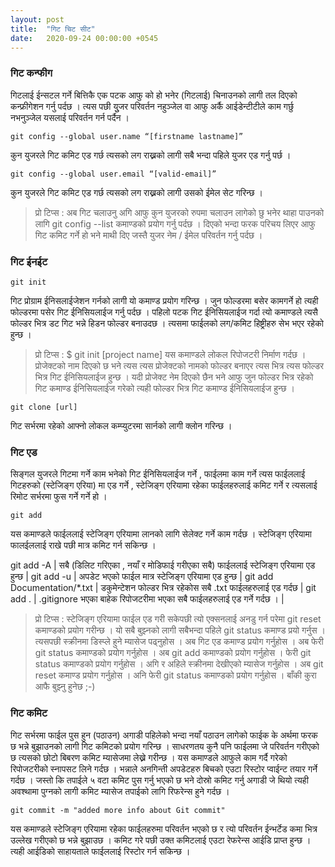 ```yaml
---
layout: post
title:  "गिट चिट सीट"
date:   2020-09-24 00:00:00 +0545
---
```

### गिट कन्फीग

गिटलाई ईन्सटल गर्ने बित्तिकै एक पटक आफु को हो भनेर (गिटलाई) चिनाउनको लागी तल दिएको कन्फ्रीगेशन गर्नु पर्दछ । त्यस पछी युुजर परिवर्तन नहुञ्जेल वा आफु अर्कै आईडेन्टीटीले काम गर्छु नभनुञ्जेल यसलाई परिवर्तन गर्न पर्दैन । 

```
git config --global user.name “[firstname lastname]”
```
कुन युजरले गिट कमिट एड गर्छ त्यसको लग राख्नको लागी सबै भन्दा पहिले युजर एड गर्नु पर्छ । 
```
git config --global user.email “[valid-email]”
```
कुन युजरले गिट कमिट एड गर्छ त्यसको लग राख्नको लागी उसको ईमेल सेट गरिन्छ । 

> प्रो टिप्स : अब गिट चलाउनु अगि आफु कुन युजरको रुपमा चलाउन लागेको छु भनेर थाहा पाउनको लागि git config --list कमाण्डको प्रयोग गर्नु पर्दछ । दिएको भन्दा फरक परिचय लिएर आफु गिट कमिट गर्ने हो भने माथी दिए जस्तै युजर नेम / ईमेल परिवर्तन गर्नु पर्दछ । 

### गिट ईनईट

```
git init
```
गिट प्रोग्राम ईनिसलाईजेशन गर्नको लागी यो कमाण्ड प्रयोग गरिन्छ ।  जुन फोल्डरमा बसेर कामगर्ने हो त्यही फोल्डरमा पसेर गिट ईनिसियलाईज गर्नु पर्दछ । पहिलो पटक गिट ईनिसियलाईज गर्दा त्यो कमाण्डले त्यसै फोल्डर भित्र डट गिट भन्ने हिडन फोल्डर बनाउदछ  । त्यसमा फाईलको लग/कमिट हिष्ट्रीहरु सेभ भएर रहेको हुन्छ । 

> प्रो टिप्स : $ git init [project name]  यस कमाण्डले लोकल रिपोजटरी निर्माण गर्दछ । प्रोजेक्टको नाम दिएको छ भने त्यस त्यस प्रोजेक्टको नामको फोल्डर बनाएर त्यस भित्र त्यस फोल्डर भित्र गिट ईनिसियलाईज हुन्छ । यदी प्रोजेक्ट नेम दिएको छैन भने आफु जुन फोल्डर भित्र रहेको गिट कमाण्ड ईनिसियलाईज गरेको त्यही फोल्डर भित्र गिट कमाण्ड ईनिसियलाईज हुन्छ । 

```
git clone [url]
```
गिट सर्भरमा रहेको आफ्नो लोकल कम्प्युटरमा सार्नको लागी क्लोन गरिन्छ ।

### गिट एड 
सिङ्गल युजरले गिटमा गर्ने काम भनेको गिट ईनिसियलाईज गर्ने , फाईलमा काम गर्ने  त्यस फाईललाई गिटहरुको (स्टेजिङ्ग एरिया) मा एड गर्ने , स्टेजिङ्ग एरियामा रहेका फाईलहरुलाई कमिट गर्ने  र त्यसलाई रिमोट सर्भरमा फुस गर्ने गर्ने हो । 

```
git add
```
यस कमाण्डले फाईललाई स्टेजिङ्ग एरियामा लानको लागि सेलेक्ट गर्ने काम गर्दछ । स्टेजिङ्ग एरियामा फालईललाई राखे पछी मात्र कमिट गर्न सकिन्छ । 

git add -A | सबै (डिलिट गरिएका , नयाँ र मोडिफाई गरीएका सबै) फाईललाई स्टेजिङ्ग एरियामा एड हुन्छ  |
git add -u | अपडेट भएको फाईल मात्र स्टेजिङ्ग एरियामा एड हुन्छ  |
git add Documentation/\*.txt | डकुमेन्टेशन फोल्डर भित्र रहेकोस सबै .txt फाईलहरुलाई एड गर्दछ  |
git add . | .gitignore भएका बाहेक  रिपोजटरीमा भएका सबै फाईलहरुलाई एड गर्ने गर्दछ ।  |

> प्रो टिप्स : स्टेजिङ्ग एरियामा फाईल एड गरी सकेपछी त्यो एक्सनलाई अनडु गर्न परेमा git reset कमाण्डको प्रयोग गरीन्छ ।  यो सबै बुझ्नको लागी सबैभन्दा पहिले git status कमाण्ड प्रयो गर्नुस । त्यसपछी स्क्रीनमा डिस्प्ले हुने म्यासेज पढ्नुहोस ।  अब गिट एड कमाण्ड प्रयोग गर्नुहोस । अब फेरी git status कमाण्डको प्रयोग गर्नुहोस । अब git add कमाण्डको प्रयोग गर्नुहोस । फेरी git status कमाण्डको प्रयोग गर्नुहोस । अगि र अहिले स्क्रीनमा देखीएको म्यासेज गर्नुहोस । अब git reset कमाण्ड प्रयोग गर्नुहोस । अनि फेरी git status कमाण्डको प्रयोग गर्नुहोस । बाँकी कुरा आफै बुझ्नु हुनेछ ;-) 

### गिट कमिट
गिट सर्भरमा फाईल पुस हुन (पठाउन) अगाडी पहिलेको भन्दा नयाँ पठाउन लागेको फाईक के अर्थमा फरक छ भन्ने बुझाउनको लागी गिट कमिटको प्रयोग गरिन्छ । साधरणतय कुनै पनि फाईलमा जे परिवर्तन गरीएको छ त्यसको छोटो बिबरण कमिट म्यासेजमा लेख्ने गरीन्छ । यस कमाण्डले आफुले काम गर्दै गरेको रिपोजटरीको स्नापसट लिने गर्दछ । भन्नाले अनगिन्ती अपडेटहरु बिचको एउटा रिस्टोर प्वाईन्ट तयार गर्ने गर्दछ । जस्तो कि तपाईले ५ वटा कमिट पुस गर्नु भएको छ भने दोस्रो कमिट गर्नु अगाडी जे थियो त्यही अवश्थामा पुग्नको लागी कमिट म्यासेज तपाईको लागि रिफरेन्स हुने गर्दछ ।

```
git commit -m "added more info about Git commit"
```
यस कमाण्डले स्टेजिङ्ग एरियामा रहेका फाईलहरुमा परिवर्तन भएको छ र त्यो परिवर्तन ईन्भर्टेड कमा भित्र उल्लेख गरीएको छ भन्ने बुझाउछ । कमिट गरे पछी उक्त कमिटलाई एउटा रेफरेन्स आईडि प्राप्त हुन्छ । त्यही आईडिको साहायताले फाईललाई रिस्टोर गर्न सकिन्छ । 


